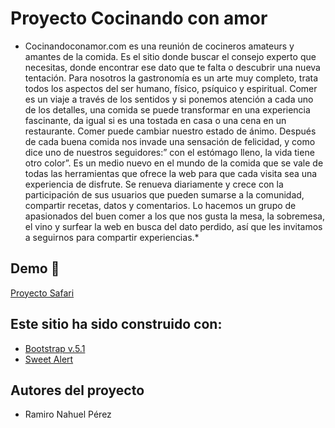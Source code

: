 # Proyecto Cocinando con amor 

* Cocinandoconamor.com es una reunión de cocineros amateurs y
              amantes de la comida. Es el sitio donde buscar el consejo experto
              que necesitas, donde encontrar ese dato que te falta o descubrir
              una nueva tentación. Para nosotros la gastronomía es un arte muy
              completo, trata todos los aspectos del ser humano, físico,
              psíquico y espiritual. Comer es un viaje a través de los sentidos
              y si ponemos atención a cada uno de los detalles, una comida se
              puede transformar en una experiencia fascinante, da igual si es
              una tostada en casa o una cena en un restaurante. Comer puede
              cambiar nuestro estado de ánimo. Después de cada buena comida nos
              invade una sensación de felicidad, y como dice uno de nuestros
              seguidores:” con el estómago lleno, la vida tiene otro color”. Es
              un medio nuevo en el mundo de la comida que se vale de todas las
              herramientas que ofrece la web para que cada visita sea una
              experiencia de disfrute. Se renueva diariamente y crece con la
              participación de sus usuarios que pueden sumarse a la comunidad,
              compartir recetas, datos y comentarios. Lo hacemos un grupo de
              apasionados del buen comer a los que nos gusta la mesa, la
              sobremesa, el vino y surfear la web en busca del dato perdido, así
              que les invitamos a seguirnos para compartir experiencias.*


## Demo 🧷

[Proyecto Safari](https://safarikinds.netlify.app/)


## Este sitio ha sido construido con:

- [Bootstrap v.5.1](https://getbootstrap.com/docs/5.1/getting-started/introduction/)
- [Sweet Alert](https://sweetalert2.github.io/)


## Autores del proyecto

- Ramiro Nahuel Pérez









